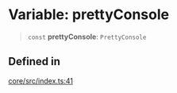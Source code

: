 # Variable: prettyConsole

> `const` **prettyConsole**: `PrettyConsole`

## Defined in

[core/src/index.ts:41](https://github.com/ai16z/eliza/blob/d62ba1b3bd238d14ac669409dda20e8446e34da9/core/src/index.ts#L41)
